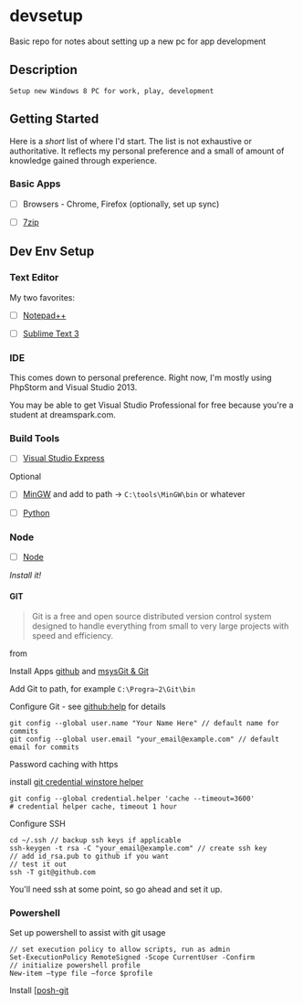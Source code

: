 devsetup
========

Basic repo for notes about setting up a new pc for app development


## <a id="top"></a>Description

	Setup new Windows 8 PC for work, play, development


## Getting Started

Here is a *short* list of where I'd start. The list is not exhaustive or authoritative. It reflects my personal preference and a small of amount of knowledge gained through experience.


### Basic Apps

- [ ] Browsers - Chrome, Firefox (optionally, set up sync)
- [ ] [7zip](http://www.7-zip.org/)



## Dev Env Setup

### Text Editor

My two favorites:

- [ ] [Notepad++](http://notepad-plus-plus.org/)
- [ ] [Sublime Text 3](http://www.sublimetext.com/3)


### IDE

This comes down to personal preference. Right now, I'm mostly using PhpStorm and Visual Studio 2013.

You may be able to get Visual Studio Professional for free because you're a student at dreamspark.com.


### Build Tools

- [ ] [Visual Studio Express](http://www.visualstudio.com/downloads/download-visual-studio-vs)

Optional

- [ ] [MinGW](http://www.mingw.org/) and add to path -> `C:\tools\MinGW\bin` or whatever
- [ ] [Python](http://www.python.org/getit/windows/)


### Node

- [ ] [Node](http://nodejs.org/)

_Install it!_



#### GIT


> Git is a free and open source distributed version control system designed to handle everything from small to very large projects with speed and efficiency.

from

Install Apps [github](http://github.com) and [msysGit & Git](http://msysgit.github.com/)

Add Git to path, for example `C:\Progra~2\Git\bin`

Configure Git - see [github:help](https://help.github.com/articles/set-up-git#platform-linux) for details

	git config --global user.name "Your Name Here" // default name for commits
	git config --global user.email "your_email@example.com" // default email for commits

Password caching with https

install [git credential winstore helper](http://blob.andrewnurse.net/gitcredentialwinstore/git-credential-winstore.exe)

	git config --global credential.helper 'cache --timeout=3600'
	# credential helper cache, timeout 1 hour


Configure SSH

	cd ~/.ssh // backup ssh keys if applicable
	ssh-keygen -t rsa -C "your_email@example.com" // create ssh key
	// add id_rsa.pub to github if you want
	// test it out
	ssh -T git@github.com

You'll need ssh at some point, so go ahead and set it up.


### Powershell

Set up powershell to assist with git usage

	// set execution policy to allow scripts, run as admin
	Set-ExecutionPolicy RemoteSigned -Scope CurrentUser -Confirm
	// initialize powershell profile
	New-item –type file –force $profile

Install [[posh-git](https://github.com/dahlbyk/posh-git)
